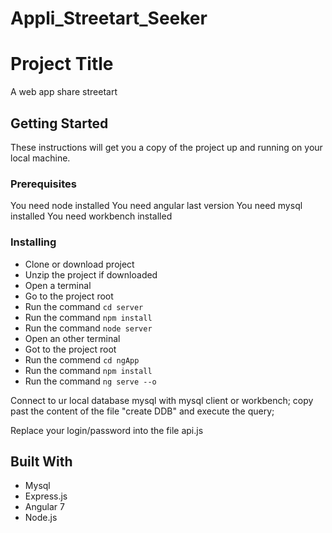 # Appli_Streetart_Seeker

# Project Title

A web app share streetart

## Getting Started

These instructions will get you a copy of the project up and running on your local machine.

### Prerequisites

You need node installed
You need angular last version
You need mysql installed
You need workbench installed

### Installing


*  Clone or download project
*  Unzip the project if downloaded
*  Open a terminal
*  Go to the project root
*  Run the command `cd server`
*  Run the command `npm install`
*  Run the command `node server`
*  Open an other terminal
*  Got to the project root
*  Run the commend `cd ngApp`
*  Run the command `npm install`
*  Run the command `ng serve --o`

Connect to ur local database mysql with mysql client or workbench;
copy past the content of the file "create DDB" and execute the query;

Replace your login/password into the file api.js

## Built With

* Mysql
* Express.js
* Angular 7
* Node.js

